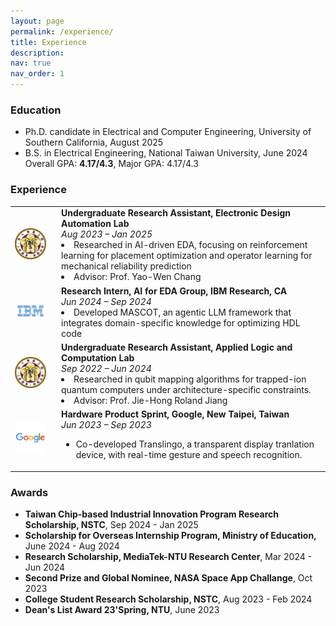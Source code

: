 ```yaml
---
layout: page
permalink: /experience/
title: Experience
description: 
nav: true
nav_order: 1
---
```


<h3><strong>Education</strong></h3>
<ul>
    <li> Ph.D. candidate in Electrical and Computer Engineering, University of Southern California, August 2025 </li>
    <li> B.S. in Electrical Engineering, National Taiwan University, June 2024 </li>
    Overall GPA: <strong>4.17/4.3</strong>, Major GPA: 4.17/4.3
</ul>  


<h3><strong>Experience</strong></h3>

<table>
  <tr>
    <td width="60">
      <img src="assets/img/NTU.png" alt="EDA Lab Logo" width="50">
    </td>
    <td>
      <strong>Undergraduate Research Assistant, Electronic Design Automation Lab</strong><br>
      <em>Aug 2023 – Jan 2025</em><br>
      <li>Researched in AI-driven EDA, focusing on reinforcement learning for placement optimization and operator learning for mechanical reliability prediction</li>
      <li>Advisor: Prof. Yao-Wen Chang</li>
    </td>
  </tr>
  <tr>
    <td>
      <img src="assets/img/IBM.png" alt="IBM Logo" width="50">
    </td>
    <td>
      <strong>Research Intern, AI for EDA Group, IBM Research, CA</strong><br>
      <em>Jun 2024 – Sep 2024</em><br>
      <li> Developed MASCOT, an agentic LLM framework that integrates domain-specific knowledge for optimizing HDL code</li>
    </td>
  </tr>
  <tr>
    <td>
      <img src="assets/img/NTU.png" alt="Logic Lab Logo" width="50">
    </td>
    <td>
      <strong>Undergraduate Research Assistant, Applied Logic and Computation Lab</strong><br>
      <em>Sep 2022 – Jun 2024</em><br>
      <li> Researched in qubit mapping algorithms for trapped-ion quantum computers under architecture-specific constraints.</li>
			<li> Advisor: Prof. Jie-Hong Roland Jiang</li>
    </td>
  </tr>
  <tr>
    <td>
      <img src="assets/img/google.png" alt="Google Logo" width="50">
    </td>
    <td>
      <strong>Hardware Product Sprint, Google, New Taipei, Taiwan</strong><br>
      <em>Jun 2023 – Sep 2023</em><br>
      <ul>
        <li> Co-developed Translingo, a transparent display tranlation device, with real-time gesture and speech recognition.</li>
    </ul>
    </td>
  </tr>
</table>

<h3><strong>Awards</strong></h3>
<ul>
    <li> <strong>Taiwan Chip-based Industrial Innovation Program Research Scholarship, NSTC</strong>, Sep 2024 - Jan 2025 </li>
		<li> <strong>Scholarship for Overseas Internship Program, Ministry of Education,</strong> June 2024 - Aug 2024</li>
		<li> <strong>Research Scholarship, MediaTek-NTU Research Center</strong>, Mar 2024 - Jun 2024 </li>
    <li> <strong>Second Prize and Global Nominee, NASA Space App Challange</strong>, Oct 2023 </li>
		<li> <strong>College Student Research Scholarship, NSTC</strong>, Aug 2023 - Feb 2024 </li>
		<li> <strong>Dean's List Award 23'Spring, NTU</strong>, June 2023</li> 
</ul>